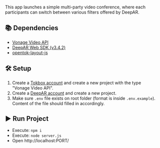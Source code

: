 This app launches a simple multi-party video conference, where each participants can switch between various filters offered by DeepAR.

## 📚 Dependencies
- [Vonage Video API](https://www.vonage.com/communications-apis/video/)
- [DeepAR Web SDK (v3.4.2)](https://developer.deepar.ai/downloads)
- [opentok-layout-js](https://github.com/aullman/opentok-layout-js)

## 🛠 Setup
1. Create a [Tokbox account](https://tokbox.com/account/) and create a new project with the type "Vonage Video API".
2. Create a [DeepAR account](https://developer.deepar.ai/login) and create a new project.
3. Make sure `.env` file exists on root folder (format is inside `.env.example`). Content of the file should filled in accordingly.

## ▶️ Run Project
- Execute: `npm i`
- Execute: `node server.js`
- Open http://localhost:PORT/
